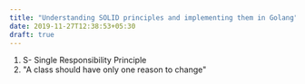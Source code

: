 ```yaml
---
title: "Understanding SOLID principles and implementing them in Golang"
date: 2019-11-27T12:38:53+05:30
draft: true
---
```

1. S- Single Responsibility Principle
2. "A class should have only one reason to change"
